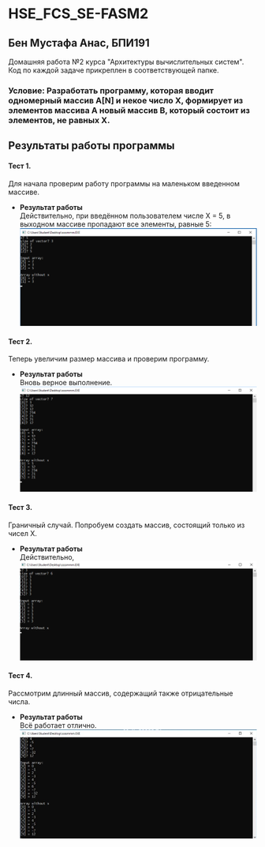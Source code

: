 # HSE_FCS_SE-FASM2
## Бен Мустафа Анас, БПИ191
Домашняя работа №2 курса "Архитектуры вычислительных систем".
Код по каждой задаче прикреплен в соответствующей папке.

### Условие: Разработать программу, которая вводит одномерный массив A[N] и некое число Х, формирует из элементов массива A новый массив B, который состоит из элементов, не равных Х.


## Результаты работы программы
#### Тест 1.
Для начала проверим работу программы на маленьком введенном массиве. 
- **Результат работы**</br>
  Действительно, при введённом пользователем числе Х = 5, в выходном массиве пропадают все элементы, равные 5:
  ![](Materials/TestsScreenshots/Test4.png)</br>
  
#### Тест 2.
Теперь увеличим размер массива и проверим программу.
- **Результат работы**</br>
  Вновь верное выполнение.
  ![](Materials/TestsScreenshots/Test3.png)</br>
  
#### Тест 3.
Граничный случай. Попробуем создать массив, состоящий только из чисел X. 
- **Результат работы**</br>
  Действительно, 
  ![](Materials/TestsScreenshots/test2.png)</br>
  
#### Тест 4.
Рассмотрим длинный массив, содержащий также отрицательные числа.
- **Результат работы**</br>
  Всё работает отлично.
  ![](Materials/TestsScreenshots/Test1.jpeg)</br>
